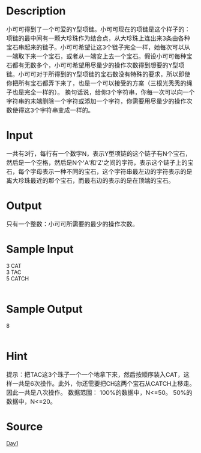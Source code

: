 
# Description

<div class="content"><p><span style="font-size: medium">小可可得到了一个可爱的Y型项链。小可可现在的项链是这个样子的：项链的最中间有一颗大珍珠作为结合点，从大珍珠上连出来3条由各种宝石串起来的链子。小可可希望让这3个链子完全一样，她每次可以从一端取下来一个宝石，或者从一端安上去一个宝石。假设小可可每种宝石都有无数多个，小可可希望用尽量少的操作次数得到想要的Y型项链。小可可对于所得到的Y型项链的宝石数没有特殊的要求，所以即使你把所有宝石都弄下来了，也是一个可以接受的方案（三根光秃秃的绳子也是完全一样的）。 换句话说，给你3个字符串，你每一次可以向一个字符串的末端删除一个字符或添加一个字符，你需要用尽量少的操作次数使得这3个字符串变成一样的。  </span></p></div>

# Input

<div class="content"><p><span style="font-size: medium">一共有3行，每行有一个数字N，表示Y型项链的这个链子有N个宝石，然后是一个空格，然后是N个&#39;A&#39;和&#39;Z&#39;之间的字符，表示这个链子上的宝石，每个字母表示一种不同的宝石，这个字符串最左边的字符表示的是离大珍珠最近的那个宝石，而最右边的表示的是在顶端的宝石。 </span></p></div>

# Output

<div class="content"><p><span style="font-size: medium">只有一个整数：小可可所需要的最少的操作次数。 </span></p></div>

# Sample Input

<div class="content"><span class="sampledata">3 CAT<br/>
3 TAC<br/>
5 CATCH<br/>
<br/>
</span></div>

# Sample Output

<div class="content"><span class="sampledata">8<br/>
<br/>
</span></div>

# Hint

<div class="content"><p></p><p><span style="font-size: medium">提示：把TAC这3个珠子一个一个地拿下来，然后按顺序装入CAT，这样一共是6次操作。此外，你还需要把CH这两个宝石从CATCH上移走。因此一共是八次操作。 数据范围： 100%的数据中，N&lt;=50。 50%的数据中，N&lt;=20。 </span></p><p></p></div>

# Source

<div class="content"><p><a href="problemset.php?search=Day1">Day1</a></p></div>

